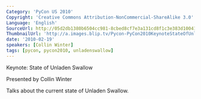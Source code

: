 ```yaml
---
Category: 'PyCon US 2010'
Copyright: 'Creative Commons Attribution-NonCommercial-ShareAlike 3.0'
Language: 'English'
SourceUrl: http://05d2db1380b6504cc981-8cbed8cf7e3a131cd8f1c3e383d10041.r93.cf2.rackcdn.com/pycon-us-2010/262_keynote-state-of-unladen-swallow.m4v
ThumbnailUrl: 'http://a.images.blip.tv/Pycon-PyCon2010KeynoteStateOfUnladenSwallow347-122.jpg'
date: '2010-02-19'
speakers: [Collin Winter]
tags: [pycon, pycon2010, unladenswallow]
---
```

Keynote: State of Unladen Swallow

  
Presented by Collin Winter

  
Talks about the current state of Unladen Swallow.

